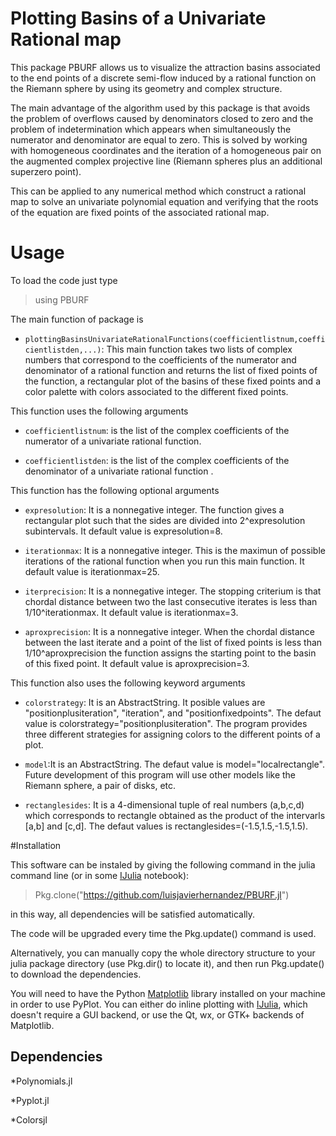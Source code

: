 
# Plotting Basins of a Univariate Rational map


This package PBURF allows us to visualize the attraction basins associated to the end points of a discrete semi-flow induced by a rational function on the Riemann sphere by using its geometry and complex structure.

The main advantage of the algorithm used by this package is that avoids the problem of overflows caused by denominators closed to zero and the problem of indetermination which appears when simultaneously the numerator and denominator are equal to zero. This is solved by working with homogeneous coordinates and the iteration of a homogeneous pair on the augmented complex projective line (Riemann spheres plus an additional superzero point).

This can be applied to any numerical method which construct a rational map to solve an univariate polynomial equation and verifying  that the roots of the equation are  fixed points of the associated rational map.


# Usage

To load the code just type

>using PBURF

The main function of package is

* `plottingBasinsUnivariateRationalFunctions(coefficientlistnum,coefficientlistden,...)`: This main function takes two lists of complex numbers that correspond to the coefficients of the numerator and denominator of a rational function and returns the list of fixed points of the function, a rectangular plot of the basins of these fixed points  and a color palette with colors associated to the different fixed points.

This function uses the following arguments

* `coefficientlistnum`: is the list of the complex coefficients of the numerator of a univariate rational function.

* `coefficientlistden`: is the list of the complex coefficients of the denominator of a univariate rational function                  .

This function has the following optional arguments

* `expresolution`: It is a nonnegative integer. The function gives a rectangular plot such that the sides are divided into 2^expresolution subintervals. It default value is expresolution=8.

* `iterationmax`: It is a nonnegative integer. This is the maximun of possible iterations of the rational function when you run this main function. It default value is iterationmax=25.

* `iterprecision`: It is a nonnegative integer. The stopping criterium is that chordal distance between two the last consecutive iterates is less than 1/10^iterationmax. It default value is iterationmax=3.

* `aproxprecision`: It is a nonnegative integer. When the chordal distance between the last iterate and a point of the list of fixed points is less than 1/10^aproxprecision the function assigns the starting point to the basin of this fixed point. It default value is aproxprecision=3.

This function also uses the following keyword arguments

* `colorstrategy`: It is an AbstractString. It posible values are "positionplusiteration", "iteration", and "positionfixedpoints". The defaut value is  colorstrategy="positionplusiteration". The program provides three different strategies for assigning colors to the different points of a plot.

* `model`:It is an AbstractString. The defaut value is  model="localrectangle". Future development of this program will use other models like the Riemann sphere, a pair of disks, etc.


* `rectanglesides`: It is a 4-dimensional tuple of real numbers (a,b,c,d)  which corresponds to rectangle obtained as the product of  the intervarls  [a,b] and [c,d]. The defaut values is  rectanglesides=(-1.5,1.5,-1.5,1.5).



#Installation

This software can be instaled  by giving the following command in the julia command line
(or in some [IJulia](https://github.com/JuliaLang/IJulia.jl) notebook):

> Pkg.clone("https://github.com/luisjavierhernandez/PBURF.jl")

in this way, all dependencies will be satisfied automatically.

The code will be upgraded every time the Pkg.update() command is used.

Alternatively, you can manually copy the whole directory structure
to your julia package directory (use Pkg.dir() to locate it),
and then run Pkg.update() to download the dependencies.


You will need to have the Python [Matplotlib](http://matplotlib.org/)
library installed on your machine in order to use PyPlot.  You can either
do inline plotting with [IJulia](https://github.com/JuliaLang/IJulia.jl),
which doesn't require a GUI backend, or use the Qt, wx, or GTK+ backends
of Matplotlib.

## Dependencies

*Polynomials.jl

*Pyplot.jl

*Colorsjl
